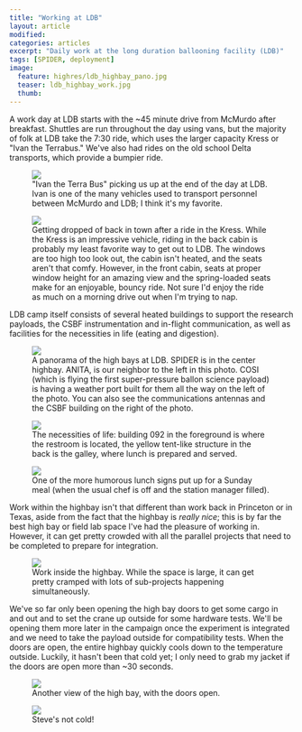```yaml
---
title: "Working at LDB"
layout: article
modified:
categories: articles
excerpt: "Daily work at the long duration ballooning facility (LDB)"
tags: [SPIDER, deployment]
image:
  feature: highres/ldb_highbay_pano.jpg
  teaser: ldb_highbay_work.jpg 
  thumb:
---
```


A work day at LDB starts with the ~45 minute drive from McMurdo after breakfast. Shuttles are run throughout the day using vans, but the majority of folk at LDB take the 7:30 ride, which uses the larger capacity Kress or "Ivan the Terrabus." We've also had rides on the old school Delta transports, which provide a bumpier ride.  

<figure>
        <a href="{{ site.url }}/images/highres/ivan_terrabus.jpg"><img src="{{ site.url }}/images/ivan_terrabus.jpg"></a>
        <figcaption>"Ivan the Terra Bus" picking us up at the end of the day at LDB.  Ivan is one of the many vehicles used to transport personnel between McMurdo and LDB; I think it's my favorite. </figcaption>
</figure>

<figure>
        <a href="{{ site.url }}/images/highres/kress.jpg"><img src="{{ site.url }}/images/kress.jpg"></a>
        <figcaption>Getting dropped of back in town after a ride in the Kress.  While the Kress is an impressive vehicle, riding in the back cabin is probably my least favorite way to get out to LDB.  The windows are too high too look out, the cabin isn't heated, and the seats aren't that comfy.  However, in the front cabin, seats at proper window height for an amazing view and the spring-loaded seats make for an enjoyable, bouncy ride.  Not sure I'd enjoy the ride as much on a morning drive out when I'm trying to nap.</figcaption>
</figure>

LDB camp itself consists of several heated buildings to support the research payloads, the CSBF instrumentation and in-flight communication, as well as facilities for the necessities in life (eating and digestion).

<figure>
        <a href="{{ site.url }}/images/highres/ldb_highbay_pano.jpg"><img src="{{ site.url }}/images/ldb_highbay_pano.jpg"></a>
        <figcaption>A panorama of the high bays at LDB.  SPIDER is in the center highbay. ANITA, is our neighbor to the left in this photo.  COSI (which is flying the first super-pressure ballon science payload) is having a weather port built for them all the way on the left of the photo.  You can also see the communications antennas and the CSBF building on the right of the photo.</figcaption>
</figure>

<figure>
        <a href="{{ site.url }}/images/highres/092_galley.jpg"><img src="{{ site.url }}/images/092_galley.jpg"></a>
        <figcaption>The necessities of life: building 092 in the foreground is where the restroom is located, the yellow tent-like structure in the back is the galley, where lunch is prepared and served.  </figcaption>
</figure>

<figure>
        <a href="{{ site.url }}/images/highres/ldb_lunch.jpg"><img src="{{ site.url }}/images/ldb_lunch.jpg"></a>
        <figcaption>One of the more humorous lunch signs put up for a Sunday meal (when the usual chef is off and the station manager filled).  </figcaption>
</figure>

Work within the highbay isn't that different than work back in Princeton or in Texas, aside from the fact that the highbay is *really nice*; this is by far the best high bay or field lab space I've had the pleasure of working in. However, it can get pretty crowded with all the parallel projects that need to be completed to prepare for integration.  

<figure>
        <a href="{{ site.url }}/images/highres/ldb_highbay_work.jpg"><img src="{{ site.url }}/images/ldb_highbay_work.jpg"></a>
        <figcaption>Work inside the highbay.  While the space is large, it can get pretty cramped with lots of sub-projects happening simultaneously.</figcaption>
</figure>

We've so far only been opening the high bay doors to get some cargo in and out and to set the crane up outside for some hardware tests.  We'll be opening them more later in the campaign once the experiment is integrated and we need to take the payload outside for compatibility tests.  When the doors are open, the entire highbay quickly cools down to the temperature outside.  Luckily, it hasn't been that cold yet; I only need to grab my jacket if the doors are open more than ~30 seconds.  

<figure>
        <a href="{{ site.url }}/images/highres/highbay_open.jpg"><img src="{{ site.url }}/images/highbay_open.jpg"></a>
        <figcaption>Another view of the high bay, with the doors open.  </figcaption>
</figure>

<figure>
        <a href="{{ site.url }}/images/highres/steve_not_cold.jpg"><img src="{{ site.url }}/images/steve_not_cold.jpg"></a>
        <figcaption>Steve's not cold!  </figcaption>
</figure>
